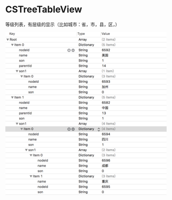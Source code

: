 # CSTreeTableView
等级列表，有层级的显示（比如城市：省，市，县，区，）

![](https://github.com/KirstenDunst/CSTreeTableView/blob/master/屏幕快照%202018-03-20%20上午8.54.59.png)
